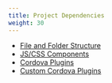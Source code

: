 ```yaml
---
title: Project Dependencies
weight: 30
---
```


- [File and Folder Structure](/en/monaca_ide/manual/dependencies/file_dir)
- [JS/CSS Components](/en/monaca_ide/manual/dependencies/components)
- [Cordova Plugins](/en/monaca_ide/manual/dependencies/cordova_plugin)
- [Custom Cordova Plugins](/en/monaca_ide/manual/dependencies/custom_cordova_plugin)